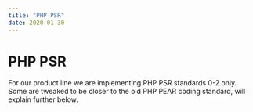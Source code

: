 ```yaml
---
title: "PHP PSR"
date: 2020-01-30
---
```


# PHP PSR
For our product line we are implementing PHP PSR standards 0-2 only.  Some are tweaked to be closer to the old PHP PEAR coding standard, will explain further below.
